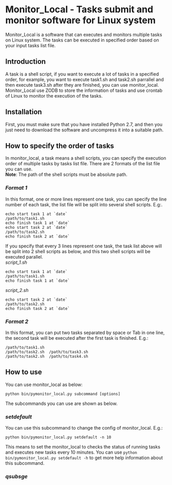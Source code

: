 # Monitor_Local - Tasks submit and monitor software for Linux system
Monitor_Local is a software that can executes and monitors multiple tasks on Linux system. The tasks can be executed in specified order based on your input tasks list file.

## Introduction
A task is a shell script, if you want to execute a lot of tasks in a specified order, for example, you want to execute task1.sh and task2.sh parrallel and then execute task3.sh after they are finished, you can use monitor_local.  
Monitor_Local use ZODB to store the information of tasks and use crontab of Linux to monitor the execution of the tasks.

## Installation
First, you must make sure that you have installed Python 2.7, and then you just need to download the software and uncompress it into a suitable path.

## How to specify the order of tasks
In monitor_local, a task means a shell scripts, you can specify the execution order of multiple tasks by tasks list file. There are 2 formats of the list file you can use.  
**Note**: The path of the shell scripts must be absolute path.

### *Format 1*
In this format, one or more lines represent one task, you can specify the line number of each task, the list file will be split into several shell scripts. E.g:.  
```
echo start task 1 at `date`
/path/to/task1.sh
echo finish task 1 at `date`
echo start task 2 at `date`
/path/to/task2.sh
echo finish task 2 at `date`
```
If you specify that every 3 lines represent one task, the task list above will be split into 2 shell scripts as below, and this two shell scripts will be executed parallel.  
*script_1.sh*  
```
echo start task 1 at `date`
/path/to/task1.sh
echo finish task 1 at `date`
```
*script_2.sh*  
```
echo start task 2 at `date`
/path/to/task2.sh
echo finish task 2 at `date`
```

### *Format 2*
In this format, you can put two tasks separated  by space or Tab in one line, the second task will be executed after the first task is finished. E.g.:
```
/path/to/task1.sh
/path/to/task2.sh  /path/to/task3.sh
/path/to/task2.sh  /path/to/task4.sh
```

## How to use
You can use monitor_local as below:

`python bin/pymonitor_local.py subcommand [options]`

The subcommands you can use are shown as below.

### *setdefault*
You can use this subcommand to change the config of monitor_local. E.g.:

`python bin/pymonitor_local.py setdefault -n 10`

This means to set the monitor_local to checks the status of running tasks and executes new tasks every 10 minutes. You can use `python bin/pymonitor_local.py setdefault -h` to get more help information about this subcommand.

### *qsubsge*
